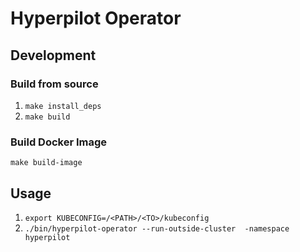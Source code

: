 # Hyperpilot Operator


## Development
### Build from source
1. `make install_deps`
2. `make build`


### Build Docker Image
`make build-image`


## Usage
1. `export KUBECONFIG=/<PATH>/<TO>/kubeconfig`
2. `./bin/hyperpilot-operator --run-outside-cluster  -namespace hyperpilot`

